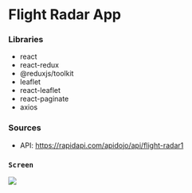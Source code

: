 # Flight Radar App

### Libraries

- react
- react-redux
- @reduxjs/toolkit
- leaflet
- react-leaflet
- react-paginate
- axios

### Sources

- API: https://rapidapi.com/apidojo/api/flight-radar1

### `Screen`

![](screen.gif)

